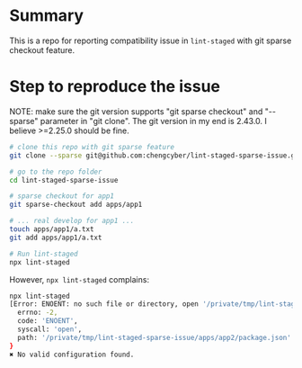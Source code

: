 # Summary

This is a repo for reporting compatibility issue in `lint-staged` with git sparse checkout feature.

# Step to reproduce the issue

NOTE: make sure the git version supports "git sparse checkout" and "--sparse" parameter in "git clone". The git version in my end is 2.43.0. I believe >=2.25.0 should be fine.

```sh
# clone this repo with git sparse feature
git clone --sparse git@github.com:chengcyber/lint-staged-sparse-issue.git

# go to the repo folder
cd lint-staged-sparse-issue

# sparse checkout for app1
git sparse-checkout add apps/app1

# ... real develop for app1 ...
touch apps/app1/a.txt
git add apps/app1/a.txt

# Run lint-staged
npx lint-staged
```

However, `npx lint-staged` complains:

```sh
npx lint-staged
[Error: ENOENT: no such file or directory, open '/private/tmp/lint-staged-sparse-issue/apps/app2/package.json'] {
  errno: -2,
  code: 'ENOENT',
  syscall: 'open',
  path: '/private/tmp/lint-staged-sparse-issue/apps/app2/package.json'
}
✖ No valid configuration found.
```